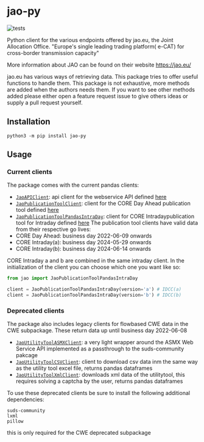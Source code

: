 # jao-py
![tests](https://github.com/fboerman/jao-py/actions/workflows/run-tests.yml/badge.svg)

Python client for the various endpoints offered by jao.eu, the Joint Allocation Office.
"Europe's single leading trading platform( e-CAT) for cross-border transmission capacity"

More information about JAO can be found on their website https://jao.eu/

jao.eu has various ways of retrieving data. This package tries to offer useful functions to handle them.
This package is not exhaustive, more methods are added when the authors needs them.
If you want to see other methods added please either open a feature request issue to give others ideas or 
supply a pull request yourself.


## Installation
`python3 -m pip install jao-py`

## Usage
### Current clients
The package comes with the current pandas clients:
- [`JaoAPIClient`](#JaoAPIClient): api client for the webservice API defined [here](https://www.jao.eu/page-api/market-data)
- [`JaoPublicationToolClient`](#JaoPublicationToolClient): client for the CORE Day Ahead publication tool defined [here](https://publicationtool.jao.eu/core/)
- [`JaoPublicationToolPandasIntraDay`](#JaoPublicationToolPandasIntraDay): client for CORE Intradaypublication tool for Intraday defined [here](https://publicationtool.jao.eu/coreID/)
The publication tool clients have valid data from their respective go lives:
- CORE Day Ahead: business day 2022-06-09 onwards
- CORE Intraday(a): business day 2024-05-29 onwards
- CORE Intraday(b): business day 2024-06-14 onwards

CORE Intraday a and b are combined in the same intraday client. In the initialization of the client you can choose which one you want like so:
```python
from jao import JaoPublicationToolPandasIntraDay

client = JaoPublicationToolPandasIntraDay(version='a') # IDCC(a)
client = JaoPublicationToolPandasIntraDay(version='b') # IDCC(b)
```

### Deprecated clients
The package also includes legacy clients for flowbased CWE data in the CWE subpackage. These return data up until business day 2022-06-08
- [`JaoUtilityToolASMXClient`](#JaoUtilityToolASMXClient): a very light wrapper around the ASMX Web Service API implemented as a passthrough to the suds-community pakcage
- [`JaoUtilityToolCSVClient`](#JaoUtilityToolCSVClient): client to download csv data inm the same way as the utility tool excel file, returns pandas dataframes
- [`JaoUtilityToolXmlClient`](#JaoUtilityToolXmlClient): downloads xml data of the utilitytool, this requires solving a captcha by the user, returns pandas dataframes

To use these deprecated clients be sure to install the following additional dependencies:
```
suds-community
lxml
pillow
```
this is only required for the CWE deprecated subpackage